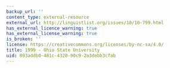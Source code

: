 ```yaml
---
backup_url: ''
content_type: external-resource
external_url: http://linguistlist.org/issues/10/10-799.html
has_external_licence_warning: true
has_external_license_warning: true
is_broken: ''
license: https://creativecommons.org/licenses/by-nc-sa/4.0/
title: 1999 - Ohio State University
uid: 093addb0-481c-4320-90c9-2a3debb3cfab
---
```

